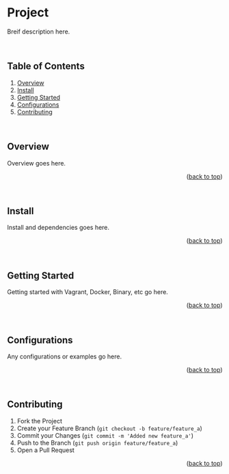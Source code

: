 # Project

Breif description here.

<div id="top"></div><br>

## Table of Contents

1. [Overview](#overview)
2. [Install](#install)
3. [Getting Started](#getting-started)
4. [Configurations](#configurations)
5. [Contributing](#contributing)

<br>

## Overview

Overview goes here.

<p align="right">(<a href="#top">back to top</a>)</p><br>

## Install

Install and dependencies goes here.

<p align="right">(<a href="#top">back to top</a>)</p><br>


## Getting Started

Getting started with Vagrant, Docker, Binary, etc go here.

<p align="right">(<a href="#top">back to top</a>)</p><br>


## Configurations

Any configurations or examples go here.

<p align="right">(<a href="#top">back to top</a>)</p><br>


## Contributing


1. Fork the Project
2. Create your Feature Branch (`git checkout -b feature/feature_a`)
3. Commit your Changes (`git commit -m 'Added new feature_a'`)
4. Push to the Branch (`git push origin feature/feature_a`)
5. Open a Pull Request

<p align="right">(<a href="#top">back to top</a>)</p><br>